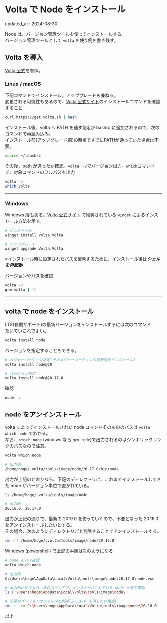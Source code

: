 # Volta で Node をインストール

updated_at : 2024-08-30

Node は、バージョン管理ツールを使ってインストールする。  
バージョン管理ツールとして `volta` を使う例を書き残す。

## Volta を導入

[Volta 公式](https://volta.sh/)を参照。

### Linux / macOS

下記コマンドでインストール。アップグレードも兼ねる。  
変更される可能性もあるので、[Volta 公式サイト](https://volta.sh/)のインストールコマンドを確認すること

```bash
curl https://get.volta.sh | bash
```

インストール後、volta へ PATH を通す設定が bashrc に追加されるので、次のコマンドで再読み込み。  
インストール前(アップグレード前)の時点ですでにPATHが通っていた場合は不要。

```bash
source ~/.bashrc
```

その後、path が通ったか確認。`volta　-v`でバージョン出力。`which`コマンドで、対象コマンドのフルパスを出力

```bash
volta -v
which volta
```

---

### Windows

Windows 版もある。[Volta 公式サイト](https://volta.sh/) で推奨されている `winget` によるインストール方法を示す。

```bash
# インストール
winget install Volta.Volta

# アップグレード
winget upgrade Volta.Volta
```

※インストール時に設定されたパスを反映するために、インストール後は***シェルを再起動***

バージョンやパスを確認

```bash
volta -v
gcm volta | fl
```

---

## volta で node をインストール

LTS(長期サポート)の最新バージョンをインストールするには次のコマンド  
たいていこれでよい。

```bash
volta install node
```

バージョンを指定することもできる。

```bash
# メジャーバージョン指定(そのメジャーバージョンの最新版をインストール)
volta install node@20

# バージョン指定
volta install node@20.17.0
```

確認

```bash
node -v
```

## node をアンインストール

volta によってインストールされた node コマンドそのもののパスは `volta which node` でわかる。  
なお、 `which node` (windiws なら `gcm node`)で出力されるのはシンボリックリンクのパスなので注意。

```bash
volta which node

# 出力例
/home/hoge/.volta/tools/image/node/20.17.0/bin/node
```

出力が上記のとおりなら、下記のディレクトリに、これまでインストールしてきた node がバージョン単位で置かれている。

```bash
ls /home/hoge/.volta/tools/image/node

# 出力例
20.16.0  20.17.0
```

出力が上記の通りで、最新の 20.17.0 を使っていくので、不要となった 20.16.0 をアンインストールしたいとする。  
その場合、次のようにディレクトリごと削除することでアンインストールする。

```bash
rm -rf /home/hoge/.volta/tools/image/node/20.16.0
```

Windows (powershell) で上記の手順は次のようになる

```bash
# node のパス確認
volta which node

# 出力例
C:\Users\hoge\AppData\Local\Volta\tools\image\node\20.17.0\node.exe

# 出力例に従うなら、次のコマンドで、インストールされている node 一覧を確認
ls C:\Users\hoge\AppData\Local\Volta\tools\image\node\

# 不要なバージョンのフォルダを削除(20.16.0 を消したい場合)
rm -r -fo C:\Users\hoge\AppData\Local\Volta\tools\image\node\20.16.0
```

以上
